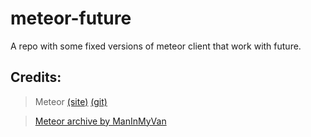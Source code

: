 # meteor-future
A repo with some fixed versions of meteor client that work with future.

## Credits:
  
>Meteor [(site)](https://meteorclient.com/) [(git)](https://github.com/MeteorDevelopment/meteor-client)
 
>[Meteor archive by ManInMyVan](https://github.com/ManInMyVan/meteor-archive)
